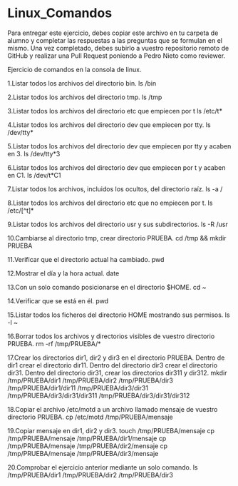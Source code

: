 # Linux_Comandos

Para entregar este ejercicio, debes copiar este archivo en tu carpeta de alumno y completar las respuestas a las preguntas que se formulan en el mismo.
Una vez completado, debes subirlo a vuestro repositorio remoto de GitHub y realizar una Pull Request poniendo a Pedro Nieto como reviewer.


Ejercicio de comandos en la consola de linux.

  1.Listar todos los archivos del directorio bin.
    ls /bin
     
    
  2.Listar todos los archivos del directorio tmp.
    ls /tmp

    
  3.Listar todos los archivos del directorio etc que empiecen por t 
    ls /etc/t*
    
  
  4.Listar todos los archivos del directorio dev que empiecen por tty.
    ls /dev/tty*
    
    
  5.Listar todos los archivos del directorio dev que empiecen por tty y acaben en 3.
    ls /dev/tty*3
    
    
  6.Listar todos los archivos del directorio dev que empiecen por t y acaben en C1.
    ls /dev/t*C1
    

  7.Listar todos los archivos, incluidos los ocultos, del directorio raíz.
    ls -a /
    
    
  8.Listar todos los archivos del directorio etc que no empiecen por t.
    ls /etc/[^t]*
    

  9.Listar todos los archivos del directorio usr y sus subdirectorios.
    ls -R /usr
    

  10.Cambiarse al directorio tmp, crear directorio PRUEBA.
    cd /tmp && mkdir PRUEBA
    

  11.Verificar que el directorio actual ha cambiado.
    pwd
    

  12.Mostrar el día y la hora actual.
    date
    

  13.Con un solo comando posicionarse en el directorio $HOME.
    cd ~
    
 
  14.Verificar que se está en él.
    pwd
    

  15.Listar todos los ficheros del directorio HOME mostrando sus permisos.
    ls -l ~
    

  16.Borrar todos los archivos y directorios visibles de vuestro directorio PRUEBA.
    rm -rf /tmp/PRUEBA/*
    

  17.Crear los directorios dir1, dir2 y dir3 en el directorio PRUEBA. Dentro de dir1 crear el directorio dir11. Dentro del directorio 
  dir3 crear el directorio dir31. Dentro del directorio dir31, crear los directorios dir311 y dir312.
    mkdir /tmp/PRUEBA/dir1 /tmp/PRUEBA/dir2 /tmp/PRUEBA/dir3 /tmp/PRUEBA/dir1/dir11 /tmp/PRUEBA/dir3/dir31 /tmp/PRUEBA/dir3/dir31/dir311 /tmp/PRUEBA/dir3/dir31/dir312
    
    
  18.Copiar el archivo /etc/motd a un archivo llamado mensaje de vuestro directorio PRUEBA.
    cp /etc/motd /tmp/PRUEBA/mensaje
    

  19.Copiar mensaje en dir1, dir2 y dir3.
    touch /tmp/PRUEBA/mensaje
    cp /tmp/PRUEBA/mensaje /tmp/PRUEBA/dir1/mensaje
    cp /tmp/PRUEBA/mensaje /tmp/PRUEBA/dir2/mensaje
    cp /tmp/PRUEBA/mensaje /tmp/PRUEBA/dir3/mensaje

    
  20.Comprobar el ejercicio anterior mediante un solo comando.
    ls /tmp/PRUEBA/dir1 /tmp/PRUEBA/dir2 /tmp/PRUEBA/dir3

    
   
